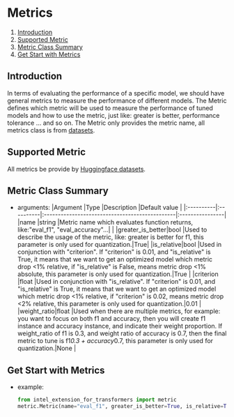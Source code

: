 Metrics
=======
1. [Introduction](#introduction)
2. [Supported Metric](#supported-metric)
3. [Metric Class Summary](#metric-class-summary)
4. [Get Start with Metrics](#get-start-with-metrics)

## Introduction
In terms of evaluating the performance of a specific model, we should have general metrics to measure the performance of different models. The Metric defines which metric will be used to measure the performance of tuned models and how to use the metric, just like: greater is better, performance tolerance ... and so on. The Metric only provides the metric name, all metrics class is from [datasets](https://github.com/huggingface/datasets/tree/main/metrics).

## Supported Metric
All metrics be provide by [Huggingface datasets](https://github.com/huggingface/datasets/tree/main/metrics).

## Metric Class Summary
- arguments:
    |Argument   |Type       |Description                                        |Default value    |
    |:----------|:----------|:-----------------------------------------------|:----------------|
    |name       |string     |Metric name which evaluates function returns, like:"eval_f1", "eval_accuracy"...|        |
    |greater_is_better|bool |Used to describe the usage of the metric, like: greater is better for f1, this parameter is only used for quantization.|True|
    |is_relative|bool       |Used in conjunction with "criterion". If "criterion" is 0.01, and "is_relative" is True, it means that we want to get an optimized model which metric drop <1% relative, if "is_relative" is False, means metric drop <1% absolute, this parameter is only used for quantization.|True    |
    |criterion  |float    |Used in conjunction with "is_relative". If "criterion" is 0.01, and "is_relative" is True, it means that we want to get an optimized model which metric drop <1% relative, if "criterion" is 0.02, means metric drop <2% relative, this parameter is only used for quantization.|0.01              |
    |weight_ratio|float   |Used when there are multiple metrics, for example: you want to focus on both f1 and accuracy, then you will create f1 instance and accuracy instance, and indicate their weight proportion. If weight_ratio of f1 is 0.3, and weight ratio of accuracy is 0.7, then the final metric to tune is f1*0.3 + accuracy*0.7, this parameter is only used for quantization.|None |

## Get Start with Metrics
- example:
    ```python
    from intel_extension_for_transformers import metric
    metric.Metric(name="eval_f1", greater_is_better=True, is_relative=True, criterion=0.01, weight_ratio=None)
    ```